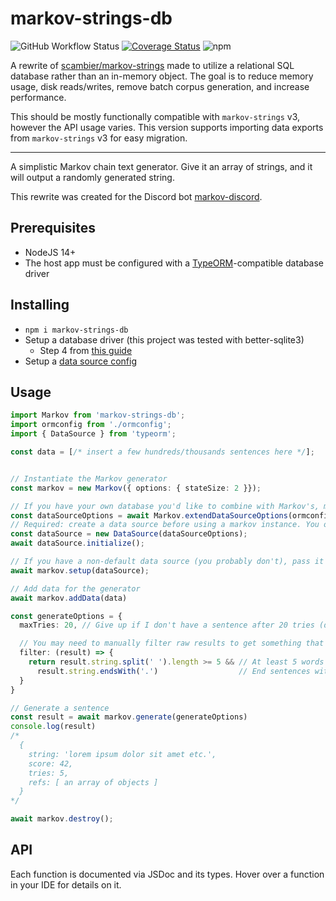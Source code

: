 # markov-strings-db

![GitHub Workflow Status](https://img.shields.io/github/workflow/status/claabs/markov-strings-db/Unit%20test%20and%20build)
[![Coverage Status](https://coveralls.io/repos/github/claabs/markov-strings-db/badge.svg?branch=master)](https://coveralls.io/github/claabs/markov-strings-db?branch=master)
![npm](https://img.shields.io/npm/v/markov-strings-db)

A rewrite of [scambier/markov-strings](https://github.com/scambier/markov-strings) made to utilize a relational SQL database rather than an in-memory object.
The goal is to reduce memory usage, disk reads/writes, remove batch corpus generation, and increase performance.

This should be mostly functionally compatible with `markov-strings` v3, however the API usage varies. This version supports importing data exports from `markov-strings` v3 for easy migration.

---

A simplistic Markov chain text generator.
Give it an array of strings, and it will output a randomly generated string.

This rewrite was created for the Discord bot [markov-discord](https://github.com/claabs/markov-discord).

## Prerequisites

- NodeJS 14+
- The host app must be configured with a [TypeORM](https://typeorm.io)-compatible database driver

## Installing

- `npm i markov-strings-db`
- Setup a database driver (this project was tested with better-sqlite3)
  - Step 4 from [this guide](https://github.com/typeorm/typeorm#installation)
- Setup a [data source config](https://typeorm.io/data-source)

## Usage

```typescript
import Markov from 'markov-strings-db';
import ormconfig from './ormconfig';
import { DataSource } from 'typeorm';

const data = [/* insert a few hundreds/thousands sentences here */];


// Instantiate the Markov generator
const markov = new Markov({ options: { stateSize: 2 }});

// If you have your own database you'd like to combine with Markov's, make sure to extend your data source options
const dataSourceOptions = await Markov.extendDataSourceOptions(ormconfig);
// Required: create a data source before using a markov instance. You only need to do this once.
const dataSource = new DataSource(dataSourceOptions);
await dataSource.initialize();

// If you have a non-default data source (you probably don't), pass it in here. Otherwise, setup() is called implicitly on any async function.
await markov.setup(dataSource);

// Add data for the generator
await markov.addData(data)

const generateOptions = {
  maxTries: 20, // Give up if I don't have a sentence after 20 tries (default is 10)

  // You may need to manually filter raw results to get something that fits your needs.
  filter: (result) => {
    return result.string.split(' ').length >= 5 && // At least 5 words
      result.string.endsWith('.')                  // End sentences with a dot.
  }
}

// Generate a sentence
const result = await markov.generate(generateOptions)
console.log(result)
/*
  {
    string: 'lorem ipsum dolor sit amet etc.',
    score: 42,
    tries: 5,
    refs: [ an array of objects ]
  }
*/

await markov.destroy();
```

## API

Each function is documented via JSDoc and its types.
Hover over a function in your IDE for details on it.
